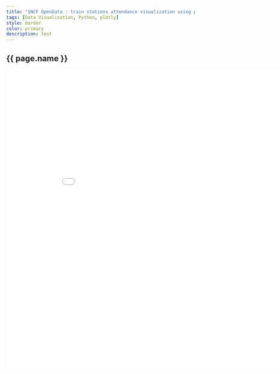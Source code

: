 ```yaml
---
title: "SNCF OpenData : train stations attendance visualization using plotly"
tags: [Data Visualisation, Python, plotly]
style: border
color: primary
description: test
---
```


## {{ page.name }}

<iframe width="900" height="800" frameborder="0" scrolling="no" src="//plotly.com/~hugolmn/3.embed"></iframe>